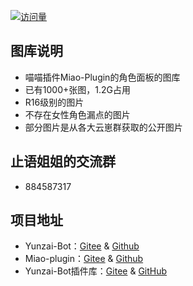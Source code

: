 <p align="center">

  [![访问量](https://profile-counter.glitch.me/Miao-Plugin-MBT/count.svg)](https://github.com/GuGuNiu/Miao-Plugin-MBT)

</p>



## 图库说明
- 喵喵插件Miao-Plugin的角色面板的图库<br>
- 已有1000+张图，1.2G占用
- R16级别的图片
- 不存在女性角色漏点的图片
- 部分图片是从各大云崽群获取的公开图片<br>
## 止语姐姐的交流群
- 884587317
## 项目地址

* Yunzai-Bot：[Gitee](https://gitee.com/Le-niao/Yunzai-Bot) & [Github](https://github.com/Le-niao/Yunzai-Bot)
* Miao-plugin：[Gitee](https://gitee.com/yoimiya-kokomi/miao-plugin) & [Github](https://github.com/yoimiya-kokomi/miao-plugin)
* Yunzai-Bot插件库：[Gitee](https://gitee.com/Hikari666/Yunzai-Bot-plugins-index) & [GitHub](https://github.com/HiArcadia/Yunzai-Bot-plugins-index)

